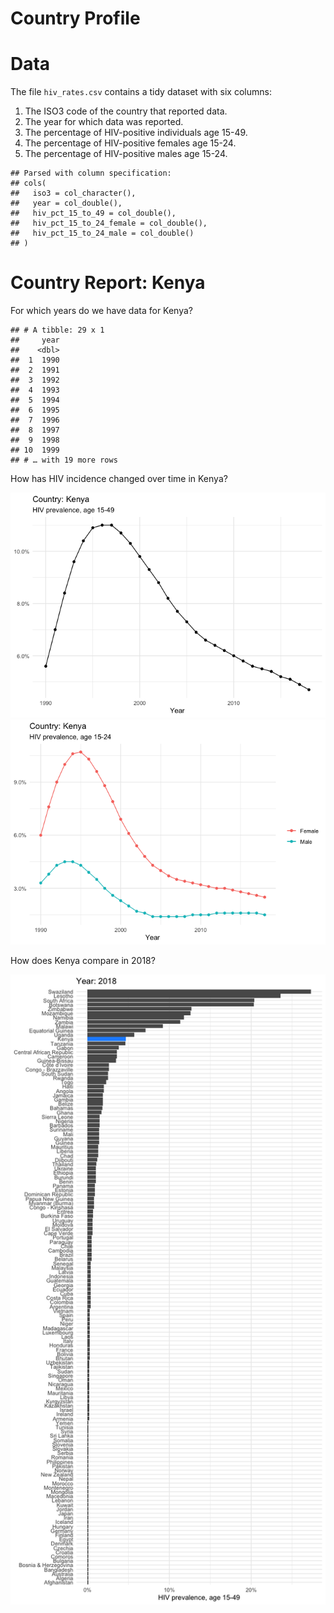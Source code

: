 Country Profile
================

# Data

The file `hiv_rates.csv` contains a tidy dataset with six columns:

1.  The ISO3 code of the country that reported data.
2.  The year for which data was reported.
3.  The percentage of HIV-positive individuals age 15-49.
4.  The percentage of HIV-positive females age 15-24.
5.  The percentage of HIV-positive males age 15-24.

<!-- end list -->

    ## Parsed with column specification:
    ## cols(
    ##   iso3 = col_character(),
    ##   year = col_double(),
    ##   hiv_pct_15_to_49 = col_double(),
    ##   hiv_pct_15_to_24_female = col_double(),
    ##   hiv_pct_15_to_24_male = col_double()
    ## )

# Country Report: Kenya

For which years do we have data for Kenya?

    ## # A tibble: 29 x 1
    ##     year
    ##    <dbl>
    ##  1  1990
    ##  2  1991
    ##  3  1992
    ##  4  1993
    ##  5  1994
    ##  6  1995
    ##  7  1996
    ##  8  1997
    ##  9  1998
    ## 10  1999
    ## # … with 19 more rows

How has HIV incidence changed over time in
Kenya?

![](hiv-profile_files/figure-gfm/plot1-1.png)<!-- -->![](hiv-profile_files/figure-gfm/plot1-2.png)<!-- -->

How does Kenya compare in 2018?

![](hiv-profile_files/figure-gfm/plot2-1.png)<!-- -->
